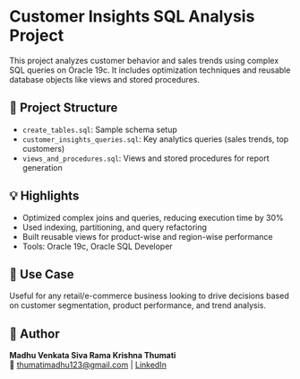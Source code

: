 # Customer Insights SQL Analysis Project

This project analyzes customer behavior and sales trends using complex SQL queries on Oracle 19c. It includes optimization techniques and reusable database objects like views and stored procedures.

## 📁 Project Structure

- `create_tables.sql`: Sample schema setup
- `customer_insights_queries.sql`: Key analytics queries (sales trends, top customers)
- `views_and_procedures.sql`: Views and stored procedures for report generation

## 💡 Highlights

- Optimized complex joins and queries, reducing execution time by 30%
- Used indexing, partitioning, and query refactoring
- Built reusable views for product-wise and region-wise performance
- Tools: Oracle 19c, Oracle SQL Developer

## 🧠 Use Case

Useful for any retail/e-commerce business looking to drive decisions based on customer segmentation, product performance, and trend analysis.

## 👤 Author

**Madhu Venkata Siva Rama Krishna Thumati**  
📧 thumatimadhu123@gmail.com | [LinkedIn](https://www.linkedin.com/in/madhu-venkata-siva-rama-krishna-thumati-b467ba258)
